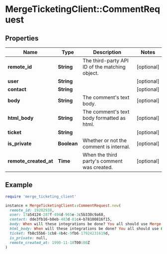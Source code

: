 # MergeTicketingClient::CommentRequest

## Properties

| Name | Type | Description | Notes |
| ---- | ---- | ----------- | ----- |
| **remote_id** | **String** | The third-party API ID of the matching object. | [optional] |
| **user** | **String** |  | [optional] |
| **contact** | **String** |  | [optional] |
| **body** | **String** | The comment&#39;s text body. | [optional] |
| **html_body** | **String** | The comment&#39;s text body formatted as html. | [optional] |
| **ticket** | **String** |  | [optional] |
| **is_private** | **Boolean** | Whether or not the comment is internal. | [optional] |
| **remote_created_at** | **Time** | When the third party&#39;s comment was created. | [optional] |

## Example

```ruby
require 'merge_ticketing_client'

instance = MergeTicketingClient::CommentRequest.new(
  remote_id: 19202938,
  user: 17a54124-287f-494d-965e-3c5b330c9a68,
  contact: dde3fb16-b8eb-483d-81c4-b78100816f15,
  body: When will these integrations be done? You all should use Merge.,
  html_body: When will these integrations be done? You all should use &lt;b&gt;Merge&lt;b&gt;.,
  ticket: fb8c55b6-1cb8-4b4c-9fb6-17924231619d,
  is_private: null,
  remote_created_at: 1990-11-10T00:00Z
)
```

